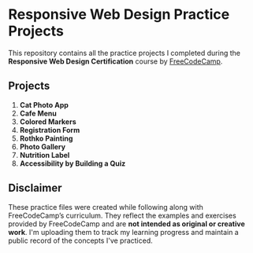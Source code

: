 # Responsive Web Design Practice Projects

This repository contains all the practice projects I completed during the **Responsive Web Design Certification** course by [FreeCodeCamp](https://www.freecodecamp.org/learn/).

## Projects

1. **Cat Photo App**
2. **Cafe Menu**
3. **Colored Markers**
4. **Registration Form**
5. **Rothko Painting**
6. **Photo Gallery**
7. **Nutrition Label**
8. **Accessibility by Building a Quiz**


##  Disclaimer


These practice files were created while following along with FreeCodeCamp’s curriculum. They reflect the examples and exercises provided by FreeCodeCamp and are **not intended as original or creative work**. I'm uploading them to track my learning progress and maintain a public record of the concepts I've practiced.